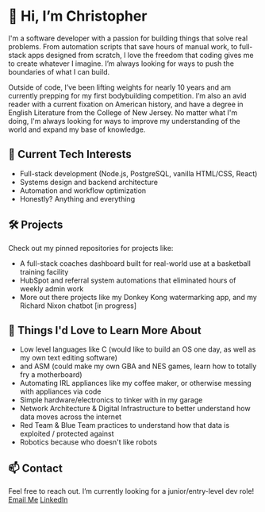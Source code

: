 # 👋 Hi, I’m Christopher

I'm a software developer with a passion for building things that solve real problems. From automation scripts that save hours of manual work, to full-stack apps designed from scratch, I love the freedom that coding gives me to create whatever I imagine. I’m always looking for ways to push the boundaries of what I can build.

Outside of code, I’ve been lifting weights for nearly 10 years and am currently prepping for my first bodybuilding competition. I’m also an avid reader with a current fixation on American history, and have a degree in English Literature from the College of New Jersey. No matter what I'm doing, I'm always looking for ways to improve my understanding of the world and expand my base of knowledge. 

## 🔧 Current Tech Interests
- Full-stack development (Node.js, PostgreSQL, vanilla HTML/CSS, React)
- Systems design and backend architecture
- Automation and workflow optimization
- Honestly? Anything and everything 

## 🛠️ Projects
Check out my pinned repositories for projects like:
- A full-stack coaches dashboard built for real-world use at a basketball training facility
- HubSpot and referral system automations that eliminated hours of weekly admin work
- More out there projects like my Donkey Kong watermarking app, and my Richard Nixon chatbot [in progress]

## 🧠 Things I'd Love to Learn More About
- Low level languages like C (would like to build an OS one day, as well as my own text editing software)
- and ASM (could make my own GBA and NES games, learn how to totally fry a motherboard)
- Automating IRL appliances like my coffee maker, or otherwise messing with appliances via code
- Simple hardware/electronics to tinker with in my garage
- Network Architecture & Digital Infrastructure to better understand how data moves across the internet
- Red Team & Blue Team practices to understand how that data is exploited / protected against
- Robotics because who doesn't like robots

## 📫 Contact
Feel free to reach out. I’m currently looking for a junior/entry-level dev role!
[Email Me](mailto:chriscottone1@gmail.com)
[LinkedIn](https://www.linkedin.com/in/christopher-cottone-b9820928a?lipi=urn%3Ali%3Apage%3Ad_flagship3_profile_view_base_contact_details%3BHqIoelhbRmSrQX4XJVYkUw%3D%3D)
